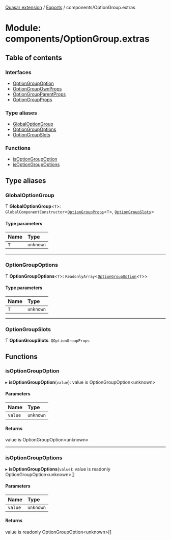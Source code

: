 [Quasar extension](../index.md) / [Exports](../modules.md) / components/OptionGroup.extras

# Module: components/OptionGroup.extras

## Table of contents

### Interfaces

- [OptionGroupOption](../interfaces/components_OptionGroup_extras.OptionGroupOption.md)
- [OptionGroupOwnProps](../interfaces/components_OptionGroup_extras.OptionGroupOwnProps.md)
- [OptionGroupParentProps](../interfaces/components_OptionGroup_extras.OptionGroupParentProps.md)
- [OptionGroupProps](../interfaces/components_OptionGroup_extras.OptionGroupProps.md)

### Type aliases

- [GlobalOptionGroup](components_OptionGroup_extras.md#globaloptiongroup)
- [OptionGroupOptions](components_OptionGroup_extras.md#optiongroupoptions)
- [OptionGroupSlots](components_OptionGroup_extras.md#optiongroupslots)

### Functions

- [isOptionGroupOption](components_OptionGroup_extras.md#isoptiongroupoption)
- [isOptionGroupOptions](components_OptionGroup_extras.md#isoptiongroupoptions)

## Type aliases

### GlobalOptionGroup

Ƭ **GlobalOptionGroup**<`T`\>: `GlobalComponentConstructor`<[`OptionGroupProps`](../interfaces/components_OptionGroup_extras.OptionGroupProps.md)<`T`\>, [`OptionGroupSlots`](components_OptionGroup_extras.md#optiongroupslots)\>

#### Type parameters

| Name | Type |
| :------ | :------ |
| `T` | `unknown` |

___

### OptionGroupOptions

Ƭ **OptionGroupOptions**<`T`\>: `ReadonlyArray`<[`OptionGroupOption`](../interfaces/components_OptionGroup_extras.OptionGroupOption.md)<`T`\>\>

#### Type parameters

| Name | Type |
| :------ | :------ |
| `T` | `unknown` |

___

### OptionGroupSlots

Ƭ **OptionGroupSlots**: `QOptionGroupProps`

## Functions

### isOptionGroupOption

▸ **isOptionGroupOption**(`value`): value is OptionGroupOption<unknown\>

#### Parameters

| Name | Type |
| :------ | :------ |
| `value` | `unknown` |

#### Returns

value is OptionGroupOption<unknown\>

___

### isOptionGroupOptions

▸ **isOptionGroupOptions**(`value`): value is readonly OptionGroupOption<unknown\>[]

#### Parameters

| Name | Type |
| :------ | :------ |
| `value` | `unknown` |

#### Returns

value is readonly OptionGroupOption<unknown\>[]
